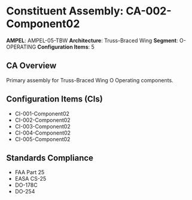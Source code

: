 # Constituent Assembly: CA-002-Component02

**AMPEL**: AMPEL-05-TBW
**Architecture**: Truss-Braced Wing
**Segment**: O-OPERATING
**Configuration Items**: 5

## CA Overview
Primary assembly for Truss-Braced Wing O Operating components.

## Configuration Items (CIs)
- CI-001-Component02
- CI-002-Component02
- CI-003-Component02
- CI-004-Component02
- CI-005-Component02

## Standards Compliance
- FAA Part 25
- EASA CS-25
- DO-178C
- DO-254
